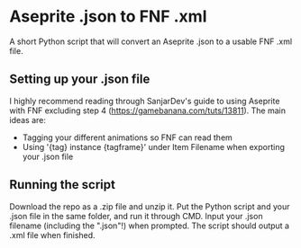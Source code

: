 # Aseprite .json to FNF .xml
A short Python script that will convert an Aseprite .json to a usable FNF .xml file.

## Setting up your .json file
I highly recommend reading through SanjarDev's guide to using Aseprite with FNF excluding step 4 (https://gamebanana.com/tuts/13811). The main ideas are:
* Tagging your different animations so FNF can read them
* Using '{tag} instance {tagframe}' under Item Filename when exporting your .json file

## Running the script
Download the repo as a .zip file and unzip it. Put the Python script and your .json file in the same folder, and run it through CMD. Input your .json filename (including the ".json"!) when prompted. The script should output a .xml file when finished.

